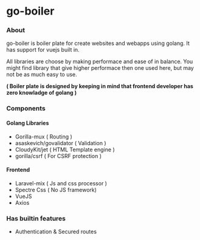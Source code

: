 # go-boiler

### About
go-boiler is boiler plate for create websites and webapps using golang. It has support for vuejs built in.

All libraries are choose by making performace and ease of in balance. You might find library that give higher performace then one used here, but may not be as much easy to use.

**( Boiler plate is designed by keeping in mind that frontend developer has zero knowladge of golang )**


### Components

#### Golang Libraries
* Gorilla-mux ( Routing )
* asaskevich/govalidator ( Validation )
* CloudyKit/jet ( HTML Template engine )
* gorilla/csrf ( For CSRF protection )

#### Frontend
* Laravel-mix ( Js and css processor )
* Spectre Css ( No JS framework)
* VueJS
* Axios

### Has builtin features
* Authentication & Secured routes